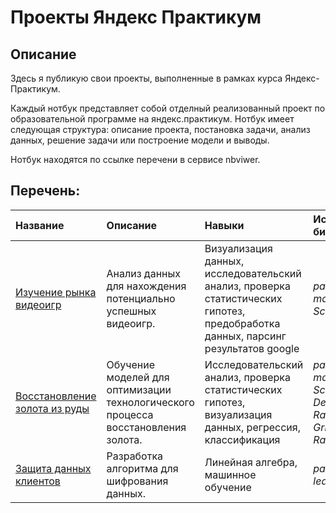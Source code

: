 # Проекты Яндекс Практикум
## Описание
Здесь я публикую свои проекты, выполненные в рамках курса Яндекс-Практикум.

Каждый нотбук представляет собой отделный  реализованный проект по  образовательной программе на яндекс.практикум. Нотбук имеет следующая структура:  описание проекта, постановка задачи, анализ данных, решение задачи или построение модели  и  выводы. 

Нотбук находятся по ссылке перечени в сервисе nbviwer. 

## Перечень:

|Название|Описание|Навыки|Используемые библиотеки| 
|:-------|:-------|:-----|:----------------------|
| [Изучение рынка видеоигр](https://nbviewer.jupyter.org/github/FrantsevMikel/yandex_praktikum_projects/blob/main/%D0%98%D0%B7%D1%83%D1%87%D0%B5%D0%BD%D0%B8%D0%B5%20%D1%80%D1%8B%D0%BD%D0%BA%D0%B0%20%D0%B2%D0%B8%D0%B4%D0%B5%D0%BE%D0%B8%D0%B3%D1%80/gamedev_pf.ipynb) | Анализ данных для нахождения потенциально успешных видеоигр. | Визуализация данных, исследовательский анализ, проверка статистических гипотез, предобработка данных, парсинг результатов google | *pandas, NumPy, matplotlib, Seaborn, SciPy, urllib, requests* |
| [Восстановление золота из руды](https://nbviewer.jupyter.org/github/FrantsevMikel/yandex_praktikum_projects/blob/main/%D0%92%D0%BE%D1%81%D1%81%D1%82%D0%B0%D0%BD%D0%BE%D0%B2%D0%BB%D0%B5%D0%BD%D0%B8%D0%B5%20%D0%B7%D0%BE%D0%BB%D0%BE%D1%82%D0%B0/gold_pf.ipynb) | Обучение моделей для оптимизации технологического процесса восстановления золота. | Исследовательский анализ, проверка статистических гипотез, визуализация данных, регрессия, классификация | *pandas, NumPy, matplotlib, Seaborn, SciPy, LinearRegression, DecisionTreeRegressor, RandomForestRegressor, GridSearchCV, RandomizedSearchCV* |
| [Защита данных клиентов](https://nbviewer.jupyter.org/github/FrantsevMikel/yandex_praktikum_projects/blob/main/%D0%97%D0%B0%D1%89%D0%B8%D1%82%D0%B0%20%D0%B4%D0%B0%D0%BD%D0%BD%D1%8B%D1%85%20%D0%BA%D0%BB%D0%B8%D0%B5%D0%BD%D1%82%D0%BE%D0%B2/insurance.ipynb) | Разработка алгоритма для шифрования данных. | Линейная алгебра, машинное обучение | *pandas, NumPy, scikit-learn* |
